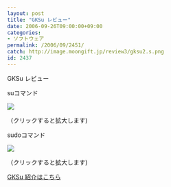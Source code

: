 ```yaml
---
layout: post
title: "GKSu レビュー"
date: 2006-09-26T09:00:00+09:00
categories:
- ソフトウェア
permalink: /2006/09/2451/
catch: http://image.moongift.jp/review3/gksu2.s.png
id: 2437
---
```

GKSu レビュー  
<!--more-->

suコマンド

  

[![](http://image.moongift.jp/review3/gksu1.s.png)](http://image.moongift.jp/review3/gksu1.png)  
  
（クリックすると拡大します)

  

sudoコマンド

  

[![](http://image.moongift.jp/review3/gksu2.s.png)](http://image.moongift.jp/review3/gksu2.png)  
  
（クリックすると拡大します)

  

[GKSu 紹介はこちら](http://oss.moongift.jp/intro/i-2449.html)

